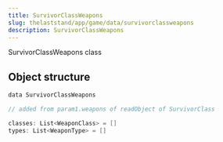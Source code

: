 ```yaml
---
title: SurvivorClassWeapons
slug: thelaststand/app/game/data/survivorclassweapons
description: SurvivorClassWeapons
---
```


SurvivorClassWeapons class

## Object structure

```scala
data SurvivorClassWeapons

// added from param1.weapons of readObject of SurvivorClass

classes: List<WeaponClass> = []
types: List<WeaponType> = []

```
